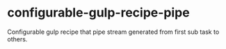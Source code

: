 # configurable-gulp-recipe-pipe
Configurable gulp recipe that pipe stream generated from first sub task to others.
